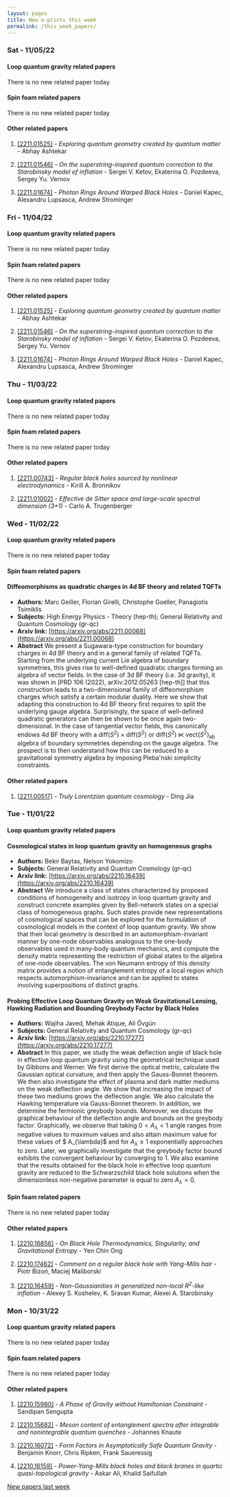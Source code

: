 ```yaml
---
layout: pages
title: New e-prints this week
permalink: /this_week_papers/
---
```




### Sat - 11/05/22

#### Loop quantum gravity related papers

There is no new related paper today 

#### Spin foam related papers

There is no new related paper today 



#### Other related papers

1. [[2211.01525]](https://arxiv.org/abs/2211.01525) - *Exploring quantum geometry created by quantum matter* - Abhay Ashtekar

1. [[2211.01546]](https://arxiv.org/abs/2211.01546) - *On the superstring-inspired quantum correction to the Starobinsky model  of inflation* - Sergei V. Ketov, Ekaterina O. Pozdeeva, Sergey Yu. Vernov

1. [[2211.01674]](https://arxiv.org/abs/2211.01674) - *Photon Rings Around Warped Black Holes* - Daniel Kapec, Alexandru Lupsasca, Andrew Strominger



### Fri - 11/04/22

#### Loop quantum gravity related papers

There is no new related paper today 

#### Spin foam related papers

There is no new related paper today 



#### Other related papers

1. [[2211.01525]](https://arxiv.org/abs/2211.01525) - *Exploring quantum geometry created by quantum matter* - Abhay Ashtekar

1. [[2211.01546]](https://arxiv.org/abs/2211.01546) - *On the superstring-inspired quantum correction to the Starobinsky model  of inflation* - Sergei V. Ketov, Ekaterina O. Pozdeeva, Sergey Yu. Vernov

1. [[2211.01674]](https://arxiv.org/abs/2211.01674) - *Photon Rings Around Warped Black Holes* - Daniel Kapec, Alexandru Lupsasca, Andrew Strominger



### Thu - 11/03/22

#### Loop quantum gravity related papers

There is no new related paper today 

#### Spin foam related papers

There is no new related paper today 



#### Other related papers

1. [[2211.00743]](https://arxiv.org/abs/2211.00743) - *Regular black holes sourced by nonlinear electrodynamics* - Kirill A. Bronnikov

1. [[2211.01002]](https://arxiv.org/abs/2211.01002) - *Effective de Sitter space and large-scale spectral dimension (3+1)* - Carlo A. Trugenberger



### Wed - 11/02/22

#### Loop quantum gravity related papers

There is no new related paper today 

#### Spin foam related papers

#### **Diffeomorphisms as quadratic charges in 4d BF theory and related TQFTs**
 - **Authors:** Marc Geiller, Florian Girelli, Christophe Goeller, Panagiotis Tsimiklis
 - **Subjects:** High Energy Physics - Theory (hep-th); General Relativity and Quantum Cosmology (gr-qc)
 - **Arxiv link:** [https://arxiv.org/abs/2211.00068](https://arxiv.org/abs/2211.00068)
 - **Abstract**
 We present a Sugawara-type construction for boundary charges in 4d BF theory and in a general family of related TQFTs. Starting from the underlying current Lie algebra of boundary symmetries, this gives rise to well-defined quadratic charges forming an algebra of vector fields. In the case of 3d BF theory (i.e. 3d gravity), it was shown in [PRD 106 (2022), arXiv:2012.05263 [hep-th]] that this construction leads to a two-dimensional family of diffeomorphism charges which satisfy a certain modular duality. Here we show that adapting this construction to 4d BF theory first requires to split the underlying gauge algebra. Surprisingly, the space of well-defined quadratic generators can then be shown to be once again two-dimensional. In the case of tangential vector fields, this canonically endows 4d BF theory with a $\mathrm{diff}(S^2)\times\mathrm{diff}(S^2)$ or $\mathrm{diff}(S^2)\ltimes\mathrm{vect}(S^2)_\mathrm{ab}$ algebra of boundary symmetries depending on the gauge algebra. The prospect is to then understand how this can be reduced to a gravitational symmetry algebra by imposing Pleba\'nski simplicity constraints. 



#### Other related papers

1. [[2211.00517]](https://arxiv.org/abs/2211.00517) - *Truly Lorentzian quantum cosmology* - Ding Jia



### Tue - 11/01/22

#### Loop quantum gravity related papers

#### **Cosmological states in loop quantum gravity on homogeneous graphs**
 - **Authors:** Bekir Baytas, Nelson Yokomizo
 - **Subjects:** General Relativity and Quantum Cosmology (gr-qc)
 - **Arxiv link:** [https://arxiv.org/abs/2210.16439](https://arxiv.org/abs/2210.16439)
 - **Abstract**
 We introduce a class of states characterized by proposed conditions of homogeneity and isotropy in loop quantum gravity and construct concrete examples given by Bell-network states on a special class of homogeneous graphs. Such states provide new representations of cosmological spaces that can be explored for the formulation of cosmological models in the context of loop quantum gravity. We show that their local geometry is described in an automorphism-invariant manner by one-node observables analogous to the one-body observables used in many-body quantum mechanics, and compute the density matrix representing the restriction of global states to the algebra of one-node observables. The von Neumann entropy of this density matrix provides a notion of entanglement entropy of a local region which respects automorphism-invariance and can be applied to states involving superpositions of distinct graphs. 

#### **Probing Effective Loop Quantum Gravity on Weak Gravitational Lensing,  Hawking Radiation and Bounding Greybody Factor by Black Holes**
 - **Authors:** Wajiha Javed, Mehak Atique, Ali Övgün
 - **Subjects:** General Relativity and Quantum Cosmology (gr-qc)
 - **Arxiv link:** [https://arxiv.org/abs/2210.17277](https://arxiv.org/abs/2210.17277)
 - **Abstract**
 In this paper, we study the weak deflection angle of black hole in effective loop quantum gravity using the geometrical technique used by Gibbons and Werner. We first derive the optical metric, calculate the Gaussian optical curvature, and then apply the Gauss-Bonnet theorem. We then also investigate the effect of plasma and dark matter mediums on the weak deflection angle. We show that increasing the impact of these two mediums grows the deflection angle. We also calculate the Hawking temperature via Gauss-Bonnet theorem. In addition, we determine the fermionic greybody bounds. Moreover, we discuss the graphical behaviour of the deflection angle and bounds on the greybody factor. Graphically, we observe that taking $0 < A_{\lambda} < 1$ angle ranges from negative values to maximum values and also attain maximum value for these values of $ A_{\lambda}$ and for $A_{\lambda} \geq 1$ exponentially approaches to zero. Later, we graphically investigate that the greybody factor bound exhibits the convergent behaviour by converging to $1$. We also examine that the results obtained for the black hole in effective loop quantum gravity are reduced to the Schwarzschild black hole solutions when the dimensionless non-negative parameter is equal to zero $A_{\lambda}=0$. 

#### Spin foam related papers

There is no new related paper today 



#### Other related papers

1. [[2210.16856]](https://arxiv.org/abs/2210.16856) - *On Black Hole Thermodynamics, Singularity, and Gravitational Entropy* - Yen Chin Ong

1. [[2210.17462]](https://arxiv.org/abs/2210.17462) - *Comment on a regular black hole with Yang-Mills hair* - Piotr Bizoń, Maciej Maliborski

1. [[2210.16459]](https://arxiv.org/abs/2210.16459) - *Non-Gaussianities in generalized non-local $R^2$-like inflation* - Alexey S. Koshelev, K. Sravan Kumar, Alexei A. Starobinsky



### Mon - 10/31/22

#### Loop quantum gravity related papers

There is no new related paper today 

#### Spin foam related papers

There is no new related paper today 



#### Other related papers

1. [[2210.15980]](https://arxiv.org/abs/2210.15980) - *A Phase of Gravity without Hamiltonian Constraint* - Sandipan Sengupta

1. [[2210.15682]](https://arxiv.org/abs/2210.15682) - *Meson content of entanglement spectra after integrable and nonintegrable  quantum quenches* - Johannes Knaute

1. [[2210.16072]](https://arxiv.org/abs/2210.16072) - *Form Factors in Asymptotically Safe Quantum Gravity* - Benjamin Knorr, Chris Ripken, Frank Saueressig

1. [[2210.16159]](https://arxiv.org/abs/2210.16159) - *Power-Yang-Mills black holes and black branes in quartic  quasi-topological gravity* - Askar Ali, Khalid Saifullah






[New papers last week]({{site.url}}/archived/weekly/pre-prints/2022/10/31/archived_weekly_papers.html)